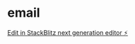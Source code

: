 # email

[Edit in StackBlitz next generation editor ⚡️](https://stackblitz.com/~/github.com/LordProfit/email)